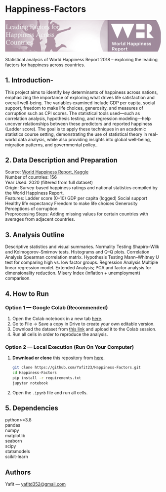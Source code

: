 # Happiness-Factors
<p align="center">
  <img src="WHR.png" alt="Leading Factors for Happiness Across Countries" width="800">
</p>

Statistical analysis of World Happiness Report 2018 – exploring the leading factors for happiness across countries.
<br>
## 1. Introduction-
This project aims to identify key determinants of happiness across nations, emphasizing the importance of exploring what drives life satisfaction and overall well-being. The variables examined include GDP per capita, social support, freedom to make life choices, generosity, and measures of corruption such as CPI scores. The statistical tools used—such as correlation analysis, hypothesis testing, and regression modeling—help uncover relationships between these predictors and reported happiness (Ladder score).
The goal is to apply these techniques in an academic statistics course setting, demonstrating the use of statistical theory in real-world data analysis, while also providing insights into global well-being, migration patterns, and governmental policy..

## 2. Data Description and Preparation <br>
Source: [World Happiness Report, Kaggle](https://www.kaggle.com/datasets/unsdsn/world-happiness)<br>
Number of countries: 156<br>
Year Used: 2020 (filtered from full dataset)<br>
Origin: Survey-based happiness ratings and national statistics compiled by the World Happiness Report.<br>
Features:
Ladder score (0–10)
GDP per capita (logged)
Social support
Healthy life expectancy
Freedom to make life choices
Generosity
Perceptions of corruption<br>
Preprocessing Steps:
Adding missing values for certain countries with averages from adjacent countries.

## 3. Analysis Outline<br>

Descriptive statistics and visual summaries.
Normality Testing
Shapiro–Wilk and Kolmogorov–Smirnov tests.
Histograms and Q–Q plots.
Correlation Analysis
Spearman correlation matrix.
Hypothesis Testing
Mann–Whitney U test for comparing high vs. low factor groups.
Regression Analysis
Multiple linear regression model.
Extended Analysis;
PCA and factor analysis for dimensionality reduction.
Misery Index (inflation + unemployment) comparison.

## 4. How to Run
### Option 1 — Google Colab (Recommended)
1. Open the Colab notebook in a new tab [here](https://colab.research.google.com/drive/14bz7YD4RXYYlYRbUVWQpK0Bq6p7faByL?usp=sharing).
2. Go to File → Save a copy in Drive to create your own editable version.
3. Download the dataset from [this link](https://github.com/Yafit23/Happiness-Factors/blob/main/WH2018DATA.csv) and upload it to the Colab session.
4. Run all cells in order to reproduce the analysis.


### Option 2 — Local Execution (Run On Your Computer)
1. **Download or clone** this repository from [here](https://github.com/Yafit23/Happiness-Factors.git).

    ```bash
    git clone https://github.com/Yafit23/Happiness-Factors.git
    cd Happiness-Factors
    pip install -r requirements.txt
    jupyter notebook
    ```

2. Open the `.ipynb` file and run all cells.

## 5. Dependencies

python>=3.8<br>
pandas<br>
numpy<br>
matplotlib<br>
seaborn<br>
scipy<br>
statsmodels<br>
scikit-learn<br>

## Authors
Yafit  — <yafitd352@gmail.com>

